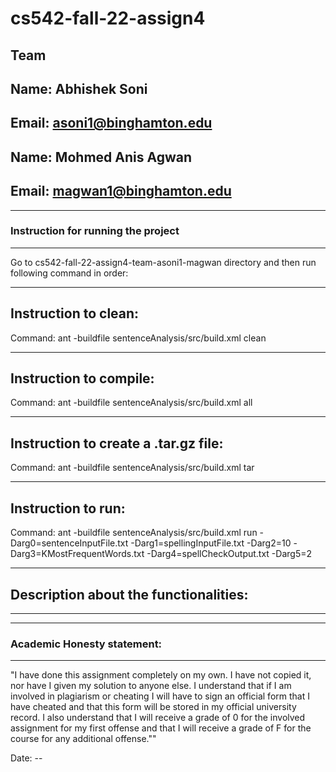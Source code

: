 # cs542-fall-22-assign4

## Team
## Name: Abhishek Soni
## Email: asoni1@binghamton.edu

## Name: Mohmed Anis Agwan
## Email: magwan1@binghamton.edu

-----------------------------------------------------------------------
### Instruction for running the project
-----------------------------------------------------------------------
Go to cs542-fall-22-assign4-team-asoni1-magwan directory and then run following command in order:

-----------------------------------------------------------------------
## Instruction to clean:

Command: ant -buildfile sentenceAnalysis/src/build.xml clean

-----------------------------------------------------------------------
## Instruction to compile:

Command: ant -buildfile sentenceAnalysis/src/build.xml all

-----------------------------------------------------------------------
## Instruction to create a .tar.gz file:

Command: ant -buildfile sentenceAnalysis/src/build.xml tar

-----------------------------------------------------------------------
## Instruction to run:

Command: ant -buildfile sentenceAnalysis/src/build.xml run -Darg0=sentenceInputFile.txt -Darg1=spellingInputFile.txt -Darg2=10 -Darg3=KMostFrequentWords.txt -Darg4=spellCheckOutput.txt -Darg5=2

-----------------------------------------------------------------------
## Description about the functionalities:
-----------------------------------------------------------------------




-----------------------------------------------------------------------
### Academic Honesty statement:
-----------------------------------------------------------------------

"I have done this assignment completely on my own. I have not copied
it, nor have I given my solution to anyone else. I understand that if
I am involved in plagiarism or cheating I will have to sign an
official form that I have cheated and that this form will be stored in
my official university record. I also understand that I will receive a
grade of 0 for the involved assignment for my first offense and that I
will receive a grade of F for the course for any additional
offense.""

Date: --